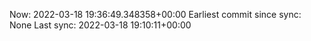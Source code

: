 Now: 2022-03-18 19:36:49.348358+00:00 Earliest commit since sync: None Last sync: 2022-03-18 19:10:11+00:00
